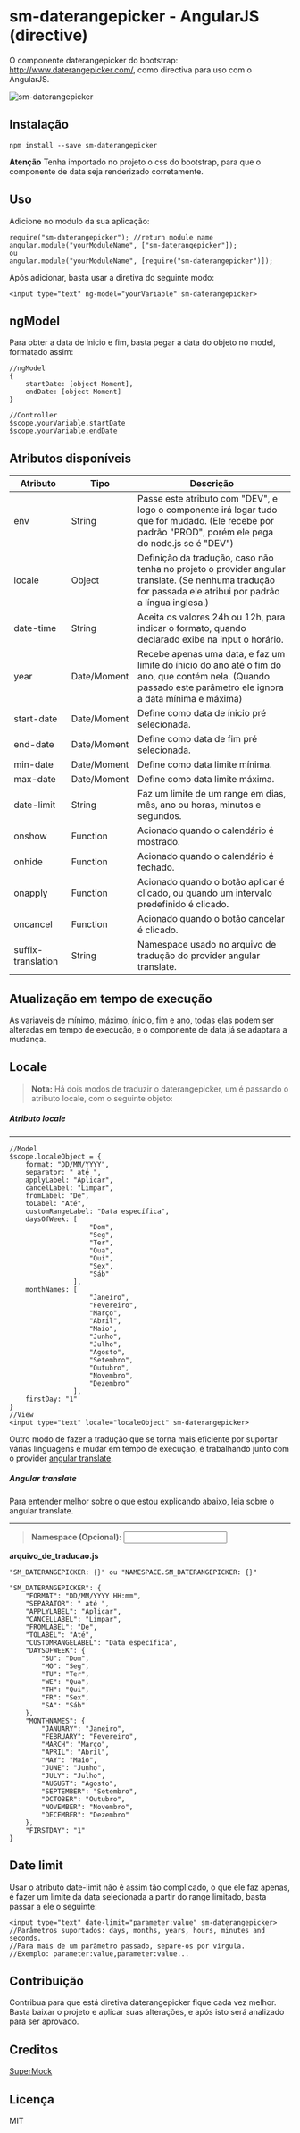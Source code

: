 # sm-daterangepicker - AngularJS (directive)

O componente daterangepicker do bootstrap: http://www.daterangepicker.com/, como directiva para uso com o AngularJS.

![sm-daterangepicker](daterangepicker.png?raw=true)

## Instalação

```
npm install --save sm-daterangepicker
```

**Atenção**
Tenha importado no projeto o css do bootstrap, para que o componente de data seja renderizado corretamente.

## Uso
Adicione no modulo da sua aplicação:
```
require("sm-daterangepicker"); //return module name
angular.module("yourModuleName", ["sm-daterangepicker"]);
ou
angular.module("yourModuleName", [require("sm-daterangepicker")]);
```
Após adicionar, basta usar a diretiva do seguinte modo:
```
<input type="text" ng-model="yourVariable" sm-daterangepicker>
```
## ngModel
Para obter a data de ínicio e fim, basta pegar a data do objeto no model, formatado assim:
```
//ngModel
{
    startDate: [object Moment],
    endDate: [object Moment]
}

//Controller
$scope.yourVariable.startDate
$scope.yourVariable.endDate
```

## Atributos disponíveis
Atributo   | Tipo         | Descrição
---------- | ------------ | --------
env        | String       | Passe este atributo com "DEV", e logo o componente irá logar tudo que for mudado. (Ele recebe por padrão "PROD", porém ele pega do node.js se é "DEV")
locale     | Object       | Definição da tradução, caso não tenha no projeto o provider angular translate. (Se nenhuma tradução for passada ele atribui por padrão a língua inglesa.)
date-time  | String       | Aceita os valores 24h ou 12h, para indicar o formato, quando declarado exibe na input o horário.
year       | Date/Moment  | Recebe apenas uma data, e faz um limite do ínicio do ano até o fim do ano, que contém nela. (Quando passado este parâmetro ele ignora a data mínima e máxima)
start-date | Date/Moment  | Define como data de ínicio pré selecionada.
end-date   | Date/Moment  | Define como data de fim pré selecionada.
min-date   | Date/Moment  | Define como data limite mínima.
max-date   | Date/Moment  | Define como data limite máxima.
date-limit | String       | Faz um limite de um range em dias, mês, ano ou horas, minutos e segundos.
onshow     | Function     | Acionado quando o calendário é mostrado.
onhide     | Function     | Acionado quando o calendário é fechado.
onapply    | Function     | Acionado quando o botão aplicar é clicado, ou quando um intervalo predefinido é clicado.
oncancel   | Function     | Acionado quando o botão cancelar é clicado.
suffix-translation | String | Namespace usado no arquivo de tradução do provider angular translate.

## Atualização em tempo de execução

As variaveis de mínimo, máximo, ínicio, fim e ano, todas elas podem ser alteradas em tempo de execução, e o componente de data já se adaptara a mudança.

## Locale

> **Nota:** Há dois modos de traduzir o daterangepicker, um é passando o atributo locale, com o seguinte objeto:

##### Atributo locale
---
```
//Model
$scope.localeObject = {
    format: "DD/MM/YYYY",
    separator: " até ",
    applyLabel: "Aplicar",
    cancelLabel: "Limpar",
    fromLabel: "De",
    toLabel: "Até",
    customRangeLabel: "Data específica",
    daysOfWeek: [   
                    "Dom",
                    "Seg",
                    "Ter",
                    "Qua",
                    "Qui",
                    "Sex",
                    "Sáb"
                ],
    monthNames: [   
                    "Janeiro",
                    "Fevereiro",
                    "Março",
                    "Abril",
                    "Maio",
                    "Junho",
                    "Julho",
                    "Agosto",
                    "Setembro",
                    "Outubro",
                    "Novembro",
                    "Dezembro"
                ],
    firstDay: "1"
}
//View
<input type="text" locale="localeObject" sm-daterangepicker>
```
Outro modo de fazer a tradução que se torna mais eficiente por suportar várias linguagens e mudar em tempo de execução, é trabalhando junto com o provider [angular translate](https://angular-translate.github.io/).

##### Angular translate

Para entender melhor sobre o que estou explicando abaixo, leia sobre o angular translate.

---
> **Namespace (Opcional):**
> <input type="text" suffix-translation="NAMESPACE" sm-daterangepicker>

**arquivo_de_traducao.js**
```
"SM_DATERANGEPICKER: {}" ou "NAMESPACE.SM_DATERANGEPICKER: {}"

"SM_DATERANGEPICKER": {
    "FORMAT": "DD/MM/YYYY HH:mm",
    "SEPARATOR": " até ",
    "APPLYLABEL": "Aplicar",
    "CANCELLABEL": "Limpar",
    "FROMLABEL": "De",
    "TOLABEL": "Até",
    "CUSTOMRANGELABEL": "Data específica",
    "DAYSOFWEEK": {
        "SU": "Dom",
        "MO": "Seg",
        "TU": "Ter",
        "WE": "Qua",
        "TH": "Qui",
        "FR": "Sex",
        "SA": "Sáb"
    },
    "MONTHNAMES": {
        "JANUARY": "Janeiro",
        "FEBRUARY": "Fevereiro",
        "MARCH": "Março",
        "APRIL": "Abril",
        "MAY": "Maio",
        "JUNE": "Junho",
        "JULY": "Julho",
        "AUGUST": "Agosto",
        "SEPTEMBER": "Setembro",
        "OCTOBER": "Outubro",
        "NOVEMBER": "Novembro",
        "DECEMBER": "Dezembro"
    },
    "FIRSTDAY": "1"
}
```
## Date limit
Usar o atributo date-limit não é assim tão complicado, o que ele faz apenas, é fazer um limite da data selecionada a partir do range limitado, basta passar a ele o seguinte:
```
<input type="text" date-limit="parameter:value" sm-daterangepicker>
//Parâmetros suportados: days, months, years, hours, minutes and seconds.
//Para mais de um parâmetro passado, separe-os por vírgula.
//Exemplo: parameter:value,parameter:value...
```

## Contribuição
Contribua para que está diretiva daterangepicker fique cada vez melhor.
Basta baixar o projeto e aplicar suas alterações, e após isto será analizado para ser aprovado.

## Creditos
[SuperMock](https://github.com/supermock/)

## Licença
MIT
